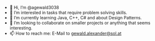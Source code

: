 - 👋 Hi, I’m @agewald3038
- 👀 I’m interested in tasks that require problem solving skills.
- 🌱 I’m currently learning Java, C++, C# and about Design Patterns.
- 💞️ I’m looking to collaborate on smaller projects or anything that seems interesting.
- 📫 How to reach me: E-Mail to gewald.alexander@sol.at

<!---
agewald3038/agewald3038 is a ✨ special ✨ repository because its `README.md` (this file) appears on your GitHub profile.
You can click the Preview link to take a look at your changes.
--->
